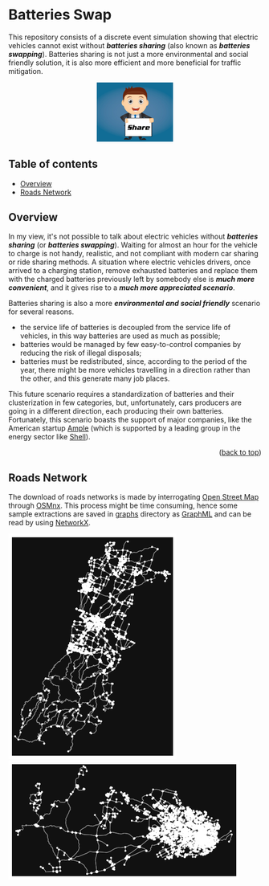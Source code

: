 # Batteries Swap

This repository consists of a discrete event simulation showing that electric vehicles cannot exist without ***batteries sharing*** (also known as ***batteries swapping***). Batteries sharing is not just a more environmental and social friendly solution, it is also more efficient and more beneficial for traffic mitigation.

<p align="center"><img src="/images/share.jpg" width="30%" height="30%"></p>

## Table of contents

- [Overview](#overview)
- [Roads Network](#roads-network)



## Overview

In my view, it's not possible to talk about electric vehicles without ***batteries sharing*** (or ***batteries swapping***). Waiting for almost an hour for the vehicle to charge is not handy, realistic, and not compliant with modern car sharing or ride sharing methods. 
A situation where electric vehicles drivers, once arrived to a charging station, remove exhausted batteries and replace them with the charged batteries previously left by somebody else is ***much more convenient***, and it gives rise to a ***much more appreciated scenario***.


Batteries sharing is also a more ***environmental and social friendly*** scenario for several reasons. 
- the service life of batteries is decoupled from the service life of vehicles, in this way batteries are used as much as possible; 
- batteries would be managed by few easy-to-control companies by reducing the risk of illegal disposals;
- batteries must be redistributed, since, according to the period of the year, there might be more vehicles travelling in a direction rather than the other, and this generate many job places.


This future scenario requires a standardization of batteries and their clusterization in few categories, but, unfortunately, cars producers are going in a different direction, each producing their own batteries. Fortunately, this scenario boasts the support of major companies, like the American startup [Ample](https://ample.com/) (which is supported by a leading group in the energy sector like [Shell](https://www.shell.com/)).

<p align="right">(<a href="#table-of-contents">back to top</a>)</p>


## Roads Network

The download of roads networks is made by interrogating [Open Street Map](https://www.openstreetmap.org/#map=6/42.088/12.564) through [OSMnx](https://osmnx.readthedocs.io/en/stable/). This process might be time consuming, hence some sample extractions are saved in [graphs](/graphs/) directory as [GraphML](http://graphml.graphdrawing.org/) and can be read by using [NetworkX](https://networkx.org/).

![graph1](/images/graph1.png)  ![graph2](/images/graph2.png) 